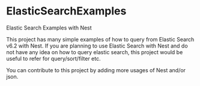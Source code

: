 # ElasticSearchExamples
Elastic Search Examples with Nest 

This project has many simple examples of how to query from Elastic Search v6.2 with Nest. If you are planning to use Elastic Search with Nest and do not have any idea on how to query elastic search, this project would be useful to refer for query/sort/filter etc. 

You can contribute to this project by adding more usages of Nest and/or json.
